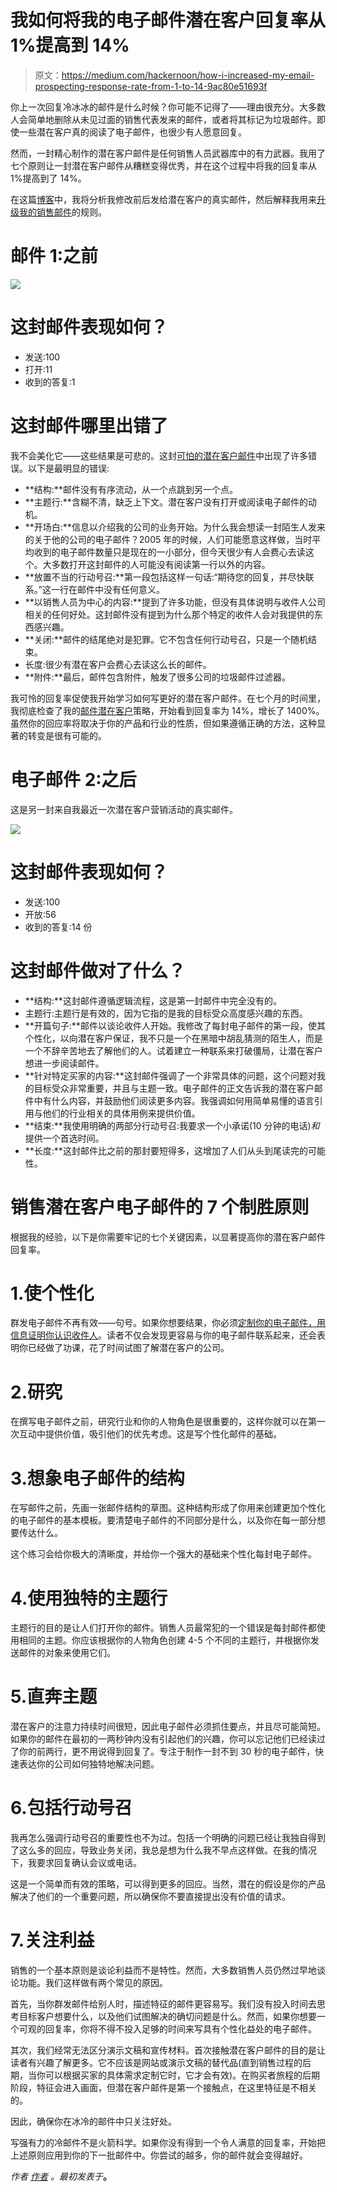 # 我如何将我的电子邮件潜在客户回复率从 1%提高到 14%

> 原文：<https://medium.com/hackernoon/how-i-increased-my-email-prospecting-response-rate-from-1-to-14-9ac80e51693f>

你上一次回复冷冰冰的邮件是什么时候？你可能不记得了——理由很充分。大多数人会简单地删除从未见过面的销售代表发来的邮件，或者将其标记为垃圾邮件。即使一些潜在客户真的阅读了电子邮件，也很少有人愿意回复。

然而，一封精心制作的潜在客户邮件是任何销售人员武器库中的有力武器。我用了七个原则让一封潜在客户邮件从糟糕变得优秀，并在这个过程中将我的回复率从 1%提高到了 14%。

在这篇[博客](https://hackernoon.com/tagged/blog)中，我将分析我修改前后发给潜在客户的真实邮件，然后解释我用来[升级我的销售邮件](https://blog.hubspot.com/sales/psychology-tips-to-upgrade-your-cold-sales-emails)的规则。

# 邮件 1:之前

![](img/e03dac7ea2a375a2d6cb578827ba8086.png)

# 这封邮件表现如何？

*   发送:100
*   打开:11
*   收到的答复:1

# 这封邮件哪里出错了

我不会美化它——这些结果是可悲的。这封[可怕的潜在客户邮件](https://blog.hubspot.com/sales/salespeople-please-stop-sending-terrible-prospecting-emails)中出现了许多错误。以下是最明显的错误:

*   **结构:**邮件没有有序流动，从一个点跳到另一个点。
*   **主题行:**含糊不清，缺乏上下文。潜在客户没有打开或阅读电子邮件的动机。
*   **开场白:**信息以介绍我的公司的业务开始。为什么我会想读一封陌生人发来的关于他的公司的电子邮件？2005 年的时候，人们可能愿意这样做，当时平均收到的电子邮件数量只是现在的一小部分，但今天很少有人会费心去读这个。大多数打开这封邮件的人可能没有阅读第一行以外的内容。
*   **放置不当的行动号召:**第一段包括这样一句话:“期待您的回复，并尽快联系。”这一行在邮件中没有任何意义。
*   **以销售人员为中心的内容:**提到了许多功能，但没有具体说明与收件人公司相关的任何好处。这封邮件没有提到为什么那个特定的收件人会对我提供的东西感兴趣。
*   **关闭:**邮件的结尾绝对是犯罪。它不包含任何行动号召，只是一个随机结束。
*   长度:很少有潜在客户会费心去读这么长的邮件。
*   **附件:**最后，邮件包含附件，触发了很多公司的垃圾邮件过滤器。

我可怜的回复率促使我开始学习如何写更好的潜在客户邮件。在七个月的时间里，我彻底检查了我的[邮件潜在客户](https://blog.hubspot.com/sales/sales-email-templates-guaranteed-to-get-a-response)策略，开始看到回复率为 14%，增长了 1400%。虽然你的回应率将取决于你的产品和行业的性质，但如果遵循正确的方法，这种显著的转变是很有可能的。

# 电子邮件 2:之后

这是另一封来自我最近一次潜在客户营销活动的真实邮件。

![](img/b6f14a545e906521a47334c57449d3a3.png)

# 这封邮件表现如何？

*   发送:100
*   开放:56
*   收到的答复:14 份

# 这封邮件做对了什么？

*   **结构:**这封邮件遵循逻辑流程，这是第一封邮件中完全没有的。
*   主题行:主题行是有效的，因为它指的是我的目标受众高度感兴趣的东西。
*   **开篇句子:**邮件以谈论收件人开始。我修改了每封电子邮件的第一段，使其个性化，以向潜在客户保证，我不只是一个在黑暗中胡乱猜测的陌生人，而是一个不辞辛苦地去了解他们的人。试着建立一种联系来打破僵局，让潜在客户想进一步阅读邮件。
*   **针对特定买家的内容:**这封邮件强调了一个非常具体的问题，这个问题对我的目标受众非常重要，并且与主题一致。电子邮件的正文告诉我的潜在客户邮件中有什么内容，并鼓励他们阅读更多内容。我强调如何用简单易懂的语言引用与他们的行业相关的具体用例来提供价值。
*   **结束:**我使用明确的两部分行动号召:我要求一个小承诺(10 分钟的电话)*和*提供一个首选时间。
*   **长度:**这封邮件比之前的那封要短得多，这增加了人们从头到尾读完的可能性。

# 销售潜在客户电子邮件的 7 个制胜原则

根据我的经验，以下是你需要牢记的七个关键因素，以显著提高你的潜在客户邮件回复率。

# 1.使个性化

群发电子邮件不再有效——句号。如果你想要结果，你必须[定制你的电子邮件，用信息证明你认识收件人](https://blog.hubspot.com/sales/get-responses-to-your-sales-emails)。读者不仅会发现更容易与你的电子邮件联系起来，还会表明你已经做了功课，花了时间试图了解潜在客户的公司。

# 2.研究

在撰写电子邮件之前，研究行业和你的人物角色是很重要的，这样你就可以在第一次互动中提供价值，吸引他们的优先考虑。这是写个性化邮件的基础。

# 3.想象电子邮件的结构

在写邮件之前，先画一张邮件结构的草图。这种结构形成了你用来创建更加个性化的电子邮件的基本模板。要清楚电子邮件的不同部分是什么，以及你在每一部分想要传达什么。

这个练习会给你极大的清晰度，并给你一个强大的基础来个性化每封电子邮件。

# 4.使用独特的主题行

主题行的目的是让人们打开你的邮件。销售人员最常犯的一个错误是每封邮件都使用相同的主题。你应该根据你的人物角色创建 4-5 个不同的主题行，并根据你发送邮件的对象来使用它们。

# 5.直奔主题

潜在客户的注意力持续时间很短，因此电子邮件必须抓住要点，并且尽可能简短。如果你的邮件在最初的一两秒钟内没有引起他们的兴趣，你可以忘记他们已经读过了你的前两行，更不用说得到回复了。专注于制作一封不到 30 秒的电子邮件，快速表达你的公司如何独特地解决问题。

# 6.包括行动号召

我再怎么强调行动号召的重要性也不为过。包括一个明确的问题已经让我独自得到了这么多的回应，导致业务关闭，我总是想为什么我不早点这样做。在我的情况下，我要求回复确认会议或电话。

这是一个简单而有效的策略，可以得到更多的回应。当然，潜在的假设是你的产品解决了他们的一个重要问题，所以确保你不要直接提出没有价值的请求。

# 7.关注利益

销售的一个基本原则是谈论利益而不是特性。然而，大多数销售人员仍然过早地谈论功能。我们这样做有两个常见的原因。

首先，当你群发邮件给别人时，描述特征的邮件更容易写。我们没有投入时间去思考目标客户想要什么，以及他们试图解决的确切问题是什么。然而，如果你想要一个可观的回复率，你将不得不投入足够的时间来写具有个性化益处的电子邮件。

其次，我们经常无法区分演示文稿和宣传材料。首次接触潜在客户邮件的目的是让读者有兴趣了解更多。它不应该是网站或演示文稿的替代品(直到销售过程的后期，当你可以根据买家的具体需求定制它时，它才会有效)。在购买者旅程的后期阶段，特征会进入画面，但潜在客户邮件是第一个接触点，在这里特征是不相关的。

因此，确保你在冰冷的邮件中只关注好处。

写强有力的冷邮件不是火箭科学。如果你没有得到一个令人满意的回复率，开始把上述原则应用到你的下一批邮件中。你尝试的越多，你的邮件就会变得越好。

*作者* [*作者*](https://twitter.com/priteshvora) *。最初发表于*[](https://blog.hubspot.com/sales/increase-prospecting-email-response-rate-case-study)**。**